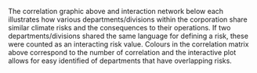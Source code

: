 The correlation graphic above and interaction network below each illustrates how various departments/divisions within the corporation share similar climate risks and the consequences to their operations. If two departments/divisions shared the same language for defining a risk, these were counted as an interacting risk value. Colours in the correlation matrix above correspond to the number of correlation and the interactive plot allows for easy identified of departments that have overlapping risks. 
